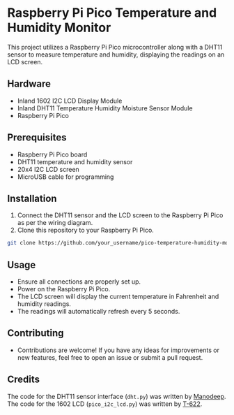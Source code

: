 # Raspberry Pi Pico Temperature and Humidity Monitor

This project utilizes a Raspberry Pi Pico microcontroller along with a DHT11 sensor to measure temperature and humidity, displaying the readings on an LCD screen.

## Hardware
- Inland 1602 I2C LCD Display Module
- Inland DHT11 Temperature Humidity Moisture Sensor Module
- Raspberry Pi Pico

## Prerequisites

- Raspberry Pi Pico board
- DHT11 temperature and humidity sensor
- 20x4 I2C LCD screen
- MicroUSB cable for programming

## Installation

1. Connect the DHT11 sensor and the LCD screen to the Raspberry Pi Pico as per the wiring diagram.
2. Clone this repository to your Raspberry Pi Pico.

```bash
git clone https://github.com/your_username/pico-temperature-humidity-monitor.git
```

## Usage

- Ensure all connections are properly set up.
- Power on the Raspberry Pi Pico.
- The LCD screen will display the current temperature in Fahrenheit and humidity readings.
- The readings will automatically refresh every 5 seconds.

## Contributing

- Contributions are welcome! If you have any ideas for improvements or new features, feel free to open an issue or submit a pull request.

## Credits

The code for the DHT11 sensor interface (`dht.py`) was written by [Manodeep](https://www.instructables.com/DHT11-With-Raspberry-Pi-Pico/).
The code for the 1602 LCD (`pico_i2c_lcd.py`) was written by [T-622](https://github.com/T-622/RPI-PICO-I2C-LCD/blob/main/pico_i2c_lcd.py).
